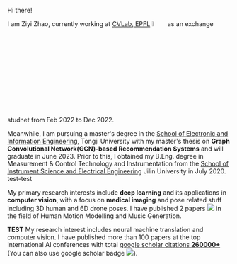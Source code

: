 
Hi there!&nbsp;&nbsp;

I am Ziyi Zhao, currently working at [CVLab, EPFL](https://www.epfl.ch/labs/cvlab/) <img src=https://seeklogo.com/images/E/epfl-ecole-polytechnique-federale-de-lausanne-logo-8FDBAC06DE-seeklogo.com.png width=5.5%/>  &nbsp;as an exchange studnet from Feb 2022 to Dec 2022.

Meanwhile, I am pursuing a master's degree  in the [School of Electronic and Information Engineering](https://see.tongji.edu.cn/index.htm), Tongji University with my master's thesis on **Graph Convolutional Network(GCN)-based Recommendation Systems** and will graduate in June 2023. Prior to this, I obtained my B.Eng. degree in Measurement & Control Technology and Instrumentation from the [School of Instrument Science and Electrical Engineering](https://ciee.jlu.edu.cn/) Jilin University in July 2020. test-test

My primary research interests include **deep learning** and its applications in **computer vision**, with a focus on **medical imaging** and pose related stuff including 3D human and 6D drone poses. I have published 2 papers <a href='https://scholar.google.com/citations?user=BxGCRwoAAAAJ'><img src="https://img.shields.io/endpoint?logo=Google%20Scholar&url=https%3A%2F%2Fcdn.jsdelivr.net%2Fgh%2FRayeRen%2Frayeren.github.io@google-scholar-stats%2Fgs_data_shieldsio.json&labelColor=f6f6f6&color=9cf&style=flat&label=citations"></a> in the field of Human Motion Modelling and Music Generation.

**TEST** 
My research interest includes neural machine translation and computer vision. I have published more than 100 papers at the top international AI conferences with total <a href='https://scholar.google.com/citations?user=DhtAFkwAAAAJ'>google scholar citations <strong><span id='total_cit'>260000+</span></strong></a> (You can also use google scholar badge <a href='https://scholar.google.com/citations?user=DhtAFkwAAAAJ'><img src="https://img.shields.io/endpoint?url={{ url | url_encode }}&logo=Google%20Scholar&labelColor=f6f6f6&color=9cf&style=flat&label=citations"></a>).

